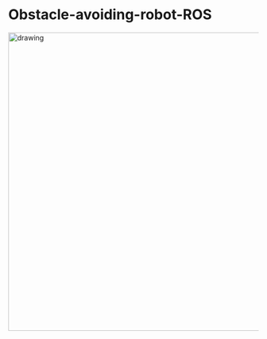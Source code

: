 # Obstacle-avoiding-robot-ROS

<img align="center" src=".Screenshot.png" alt="drawing" width="600"/>

